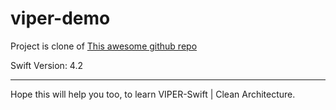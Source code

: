 # viper-demo

Project is clone of [This awesome github repo](https://github.com/MindorksOpenSource/iOS-Viper-Architecture)

Swift Version: 4.2

---
Hope this will help you too, to learn VIPER-Swift | Clean Architecture.
